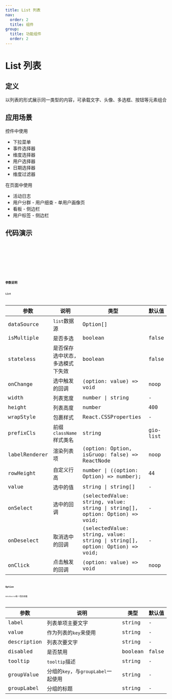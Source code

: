 ```yaml
---
title: List 列表
nav:
  order: 2
  title: 组件
group:
  title: 功能组件
  order: 2
---
```


# List 列表

## 定义

以列表的形式展示同一类型的内容，可承载文字、头像、多选框、按钮等元素组合

## 应用场景

控件中使用

- 下拉菜单
- 事件选择器
- 维度选择器
- 用户选择器
- 日期选择器
- 维度过滤器

在页面中使用

- 活动日志
- 用户分群 - 用户细查 - 单用户画像页
- 看板 - 侧边栏
- 用户标签 - 侧边栏

## 代码演示

<code src='./demo/base.tsx' title='基础列表' />

<code src='./demo/withIcon.tsx' title='含Icon样式' />

<code src='./demo/group.tsx' title='分组样式' />

<code src='./demo/avatar.tsx' title='分类、标题、头像、辅助文字' />

<code src='./demo/drag.tsx' title='拖拽列表' />

## 参数说明

### List

| 参数          | 说明                             | 类型                                                                        | 默认值   |
| ------------- | -------------------------------- | --------------------------------------------------------------------------- | -------- |
| dataSource    | `list`数据源                     | Option[]                                                                    |
| isMultiple    | 是否多选                         | boolean                                                                     | false    |
| stateless     | 是否保存选中状态, 多选模式下失效 | boolean                                                                     | false    |
| onChange      | 选中触发的回调                   | (option: value) => void                                                     | noop     |
| width         | 列表宽度                         | number \| string                                                            | -        |
| height        | 列表高度                         | number                                                                      | 400      |
| wrapStyle     | 包裹样式                         | React.CSSProperties                                                         | -        |
| prefixCls     | 前缀`className`样式类名          | string                                                                      | gio-list |
| labelRenderer | 渲染列表项                       | (option: Option, isGruop: false) => ReactNode                               | noop     |
| rowHeight     | 自定义行高                       | number \| ((option: Option) => number);                                     | 44       |
| value         | 选中的值                         | string \| string[]                                                          | -        |
| onSelect      | 选中的回调                       | (selectedValue: string, value: string \| string[], option: Option) => void; | -        |
| onDeselect    | 取消选中的回调                   | (selectedValue: string, value: string \| string[], option: Option) => void; | -        |
| onClick       | 点击触发的回调                   | (option: value) => void                                                     | noop     |

### Option

`dataSource`每一项的参数

| 参数        | 说明                                | 类型    | 默认值 |
| ----------- | ----------------------------------- | ------- | ------ |
| label       | 列表单项主要文字                    | string  | -      |
| value       | 作为列表的`key`来使用               | string  | -      |
| description | 列表次要文字                        | string  | -      |
| disabled    | 是否禁用                            | boolean | false  |
| tooltip     | `tooltip`描述                       | string  | -      |
| groupValue  | 分组的`key`，与`groupLabel`一起使用 | string  | -      |
| groupLabel  | 分组的标题                          | string  | -      |
